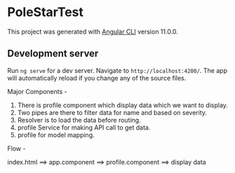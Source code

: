 # PoleStarTest

This project was generated with [Angular CLI](https://github.com/angular/angular-cli) version 11.0.0.

## Development server

Run `ng serve` for a dev server. Navigate to `http://localhost:4200/`. The app will automatically reload if you change any of the source files.

Major Components -

1. There is profile component which display data which we want to display.
2. Two pipes are there to filter data for name and based on severity.
3. Resolver is to load the data before routing.
4. profile Service for making API call to get data.
5. profile for model mapping.

Flow -

index.html ==> app.component ==> profile.component ==> display data
